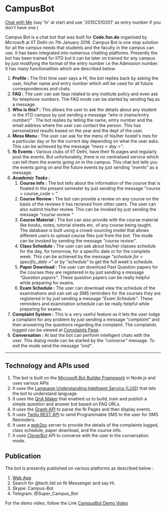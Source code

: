 
CampusBot
===================
 [Chat with Me](http://bit.ly/campusAI) (say 'hi' at start and use '2015CS10201' as entry number if you don't have one.)

Campus Bot is a chat bot that was built for **Code.fun.do** organised by Microsoft at IIT Delhi on 7th January 2016.
Campus Bot is one stop solution for all the campus needs that students and the faculty in the campus can use. 
It has been integrated into numerous chatting platforms.
Presently the bot has been trained for IITD but it can be later on trained for any campus by just modifying the format of the entry number i.e the Admission number. 
It has many functionalities which are described below:

 1. **Profile :** The first time user says a *Hi*, the bot replies back by asking the user, his/her name and entry number which will be used for all future correspondences and chats.
 2. **FAQ :** The user can ask faqs related to any institute policy and even ask for telephone numbers. The FAQ mode can be started by sending faq as a message.
 3. **Who is this? :** This allows the user to ask the details about any student in the IITD campus by just sending a message *"who is (name/entry number)"*  . The bot replies by telling the name, entry number and the email address where the user can contact the person. This has personalized results based on the year and the dept of the user.
 4. **Mess Menu :** The user can ask for the menu of his/her hostel's mes for a particular day or for the current day depending on what the user asks. This can be achieved by the message *"mess < day >"*.
 4. **fb Events :** Various clubs of IIT Delhi, have their fb pages and regularly post the events. But unfortunately, there is no centralised service which can tell them the events going on in the campus. This chat bot tells you the events going on and the future events by just sending *"events"* as a message.
 5. ***Academic Tasks :***
	1. **Course Info :** The bot tells about the information of the course that is floated in the present semester by just sending the message "course < course_code > ".
	2. **Course Review :** The bot can provide a review on any course on the basis of the reviews it has recieved from other users. The user can also submit his/her review. This can be invoked by just sending the message *"course review "*
	3. **Course Material :** The bot can also provide with the course material like books, notes, tutorial sheets etc.  of  any course being taught. The database is built using a crowd-sourcing model that allows different users to upload course files just from the bot. The mode can be invoked by sending the message *"course review"*.
	4. **Class Schedule :** The user can ask about his/her classes schedule for the day, for tomorrow, for a specific date or for the complete week. This can be achieved by the message *"schedule for < specific_date >"* or by *"schedule"* to get the full week's schedule.
	5. **Paper Download :** The user can download Past Question papers for the courses they are registered in by just sending a message *"Question papers"*. These question papers can be really helpful while preparing for exams.
	6. **Exam Schedule :** The user can download view the schedule of the examinations and can set up SMS reminders for the courses they are registered in by just sending a message *"Exam Schedule"*. These reminders and examination schedule can be really helpful while preparing for exams.
 6. **Complaint System :** This is a very useful feature as it lets the user lodge a complaint for any problem by just sending a message *"complaint"* and then answering the questions regarding the complaint. The complaints logged can be viewed at [Complaints Page](http://www.cse.iitd.ernet.in/aces-acm/complaints).
 7. **Conversation :** At last the bot can perform intelligent chats with the user. This dialog mode can be started by the *"converse"* message. To exit the mode send the message *"end"*.

----------

Technology and APIs used
-------------
1. The bot is built on the [Microsoft Bot Builder Framework](https://dev.botframework.com/) in Node.js and uses various APIs
2.  It uses the [Language Understanding Intelligent Service (LUIS)](https://www.luis.ai/) that lets the bot to understand language.
3. It uses the [QnA Maker](https://qnamaker.ai/) that enabled us to build, train and publish a simple question and answer bot based on FAQ URLs.
4. It uses the [Graph API](https://developers.facebook.com/docs/graph-api) to parse the fb Pages and then display events.
5. It uses [Twilio REST API](https://www.twilio.com/docs/api/rest) to send Programmable SMS to the user for SMS Reminders.
5. It uses a [web2py](http://www.web2py.com/) server to provide the details of the complaints logged, class schedule, paper download, and the course info.
6. It uses [CleverBot](http://www.cleverbot.com/) API to converse with the user in the conversation mode.


Publication
-------------
The bot is presently published on various platforms as described below :

1.  [Web App](http://bit.ly/campusbot)
2. Search for @tech.iitd on fb Messenger and say Hi.
3. Skype: Campus-Bot
4. Telegram: @Super_Campus_Bot

For the demo video, follow the Link [CampusBot Demo Video](https://youtu.be/dz85KdvNZTs)
